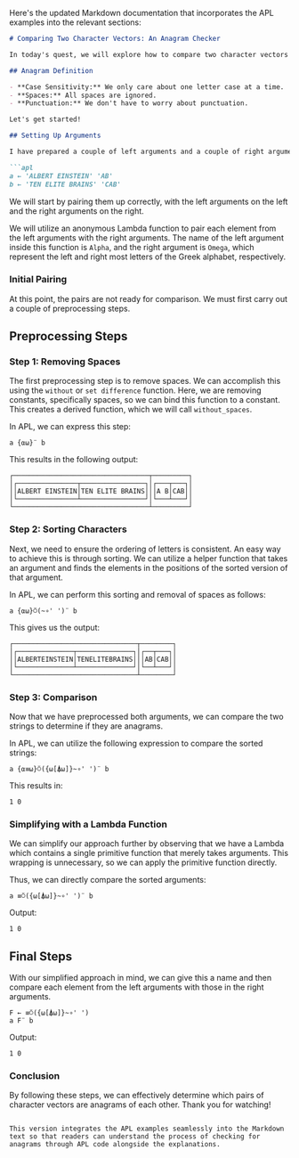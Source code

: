 Here's the updated Markdown documentation that incorporates the APL examples into the relevant sections:

```markdown
# Comparing Two Character Vectors: An Anagram Checker

In today's quest, we will explore how to compare two character vectors or scalars—specifically, the economic strings—and determine whether they are anagrams of each other. The definition of an anagram here is that the two strings contain the exact same letters. 

## Anagram Definition

- **Case Sensitivity:** We only care about one letter case at a time.
- **Spaces:** All spaces are ignored.
- **Punctuation:** We don't have to worry about punctuation.

Let's get started!

## Setting Up Arguments

I have prepared a couple of left arguments and a couple of right arguments that we can use. Below are the left and right arguments we will be comparing:

```apl
a ← 'ALBERT EINSTEIN' 'AB' 
b ← 'TEN ELITE BRAINS' 'CAB'
```

We will start by pairing them up correctly, with the left arguments on the left and the right arguments on the right. 

We will utilize an anonymous Lambda function to pair each element from the left arguments with the right arguments. The name of the left argument inside this function is `Alpha`, and the right argument is `Omega`, which represent the left and right most letters of the Greek alphabet, respectively.

### Initial Pairing

At this point, the pairs are not ready for comparison. We must first carry out a couple of preprocessing steps.

## Preprocessing Steps

### Step 1: Removing Spaces

The first preprocessing step is to remove spaces. We can accomplish this using the `without` or `set difference` function. Here, we are removing constants, specifically spaces, so we can bind this function to a constant. This creates a derived function, which we will call `without_spaces`.

In APL, we can express this step:
```apl
a {⍺⍵}¨ b
```
This results in the following output:
```
┌──────────────────────────────────┬─────────┐
│┌───────────────┬────────────────┐│┌───┬───┐│
││ALBERT EINSTEIN│TEN ELITE BRAINS│││A B│CAB││
│└───────────────┴────────────────┘│└───┴───┘│
└──────────────────────────────────┴─────────┘
```

### Step 2: Sorting Characters

Next, we need to ensure the ordering of letters is consistent. An easy way to achieve this is through sorting. We can utilize a helper function that takes an argument and finds the elements in the positions of the sorted version of that argument. 

In APL, we can perform this sorting and removal of spaces as follows:
```apl
a {⍺⍵}⍥(~∘' ')¨ b
```
This gives us the output:
```
┌───────────────────────────────┬────────┐
│┌──────────────┬──────────────┐│┌──┬───┐│
││ALBERTEINSTEIN│TENELITEBRAINS│││AB│CAB││
│└──────────────┴──────────────┘│└──┴───┘│
└───────────────────────────────┴────────┘
```

### Step 3: Comparison

Now that we have preprocessed both arguments, we can compare the two strings to determine if they are anagrams. 

In APL, we can utilize the following expression to compare the sorted strings:
```apl
a {⍺≡⍵}⍥({⍵[⍋⍵]}~∘' ')¨ b
```
This results in:
```
1 0
```

### Simplifying with a Lambda Function

We can simplify our approach further by observing that we have a Lambda which contains a single primitive function that merely takes arguments. This wrapping is unnecessary, so we can apply the primitive function directly.

Thus, we can directly compare the sorted arguments:
```apl
a ≡⍥({⍵[⍋⍵]}~∘' ')¨ b
```
Output:
```
1 0
```

## Final Steps

With our simplified approach in mind, we can give this a name and then compare each element from the left arguments with those in the right arguments. 

```apl
F ← ≡⍥({⍵[⍋⍵]}~∘' ')
a F¨ b
```
Output:
```
1 0
```

### Conclusion

By following these steps, we can effectively determine which pairs of character vectors are anagrams of each other. Thank you for watching!
```

This version integrates the APL examples seamlessly into the Markdown text so that readers can understand the process of checking for anagrams through APL code alongside the explanations.